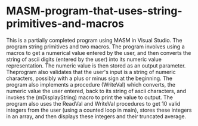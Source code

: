 # MASM-program-that-uses-string-primitives-and-macros

This is a partially completed program using MASM in Visual Studio. The program string primitives
and two macros. The program involves using a macros to get a numerical value entered by the user,
and then converts the string of ascii digits (entered by the user) into its numeric value representation.
The numeric value is then stored as an output parameter. Theprogram also validates that the user's input is a string of numeric
characters, possibly with a plus or minus sign at the beginning. The program also implements a procedure (WriteVal) which converts,
the numeric value the user entered, back to its string of ascii characters, and invokes the (mDisplayString) macro to print
the value to output. The program also uses the ReadVal and WriteVal procedures to get 10 valid integers from the user (using
a counted loop in main), stores these integers in an array, and then displays these integers and their truncated average.
